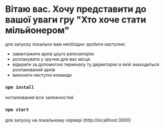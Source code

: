 # Вітаю вас. Хочу представити до вашої уваги гру "Хто хоче стати мільйонером"

для запуску локально вам необхідно зробити наступне:
- завантажити архів цоьго репозиторію
- розпакувати у зручне для вас місце
- відкрити за допомогою терміналу ту дерикторію в якій знаходиться розпакований архів
- виконати наступні команди

### `npm install`
інсталювання всіх залежностей
### `npm start`
для запуску на локальному сервері (http://locallhost:3000)

